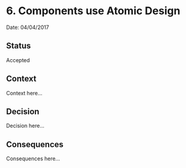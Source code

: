 # 6. Components use Atomic Design

Date: 04/04/2017

## Status

Accepted

## Context

Context here...

## Decision

Decision here...

## Consequences

Consequences here...
